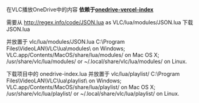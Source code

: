 在VLC播放OneDrive中的内容
**依赖于[onedrive-vercel-index](https://github.com/spencerwooo/onedrive-vercel-index)**

需要从 http://regex.info/code/JSON.lua as VLC/lua/modules/JSON.lua 下载 JSON.lua 

并放置于 vlc/lua/modules/JSON.lua
    C:\Program Files\VideoLAN\VLC\lua\modules\ on Windows;
    VLC.app/Contents/MacOS/share/lua/modules/ on Mac OS X;
    /usr/share/vlc/lua/modules/ or ~/.local/share/vlc/lua/modules/ on Linux.

下载项目中的 onedrive-index.lua
并放置于 vlc/lua/playlist/
    C:\Program Files\VideoLAN\VLC\lua\playlist\ on Windows;
    VLC.app/Contents/MacOS/share/lua/playlist/ on Mac OS X;
    /usr/share/vlc/lua/playlist/ or ~/.local/share/vlc/lua/playlist/ on Linux.